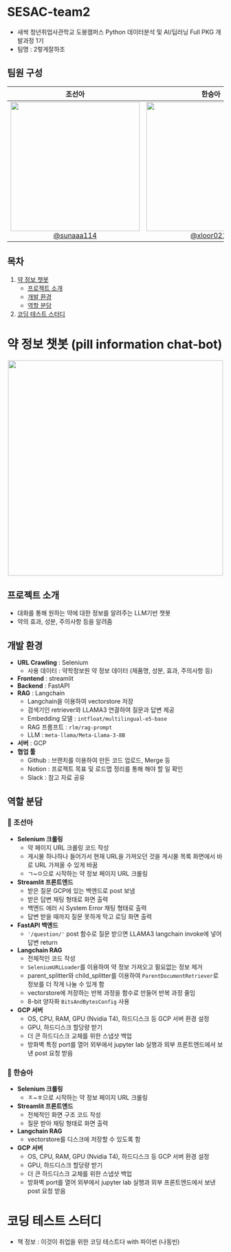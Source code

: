 # SESAC-team2
- 새싹 청년취업사관학교 도봉캠퍼스 Python 데이터분석 및 AI/딥러닝 Full PKG 개발과정 1기
- 팀명 : 2렇게잘하조
## 팀원 구성
| 조선아 | 한승아 |
|:---:|:---:|
|<a href='https://github.com/sunnaaa114'> <img src='https://github.com/suusuu00/SESAC-team2/assets/124228791/43413408-df69-4377-b599-a0396aad71d1' width='300'> <br> @sunaaa114 </a> | <a href='https://github.com/xloor0219'> <img src='https://github.com/suusuu00/SESAC-team2/assets/124228791/a7bc9554-fa4a-4705-a3a6-d1c05d897cc4' width='300'> <br> @xloor0219 </a> |

## 목차
1. [약 정보 챗봇](#약-정보-챗봇-pill-information-chat-bot)
    - [프로젝트 소개](#프로젝트-소개)
    - [개발 환경](#개발-환경)
    - [역할 분담](#역할-분담)
2. [코딩 테스트 스터디](#코딩-테스트-스터디)

# 약 정보 챗봇 (pill information chat-bot)
<p align='center'>
<img src='https://github.com/suusuu00/SESAC-team2/assets/124228791/58c1a345-95d7-4b67-9051-d134801d3ee4' width='500'>
</p>

## 프로젝트 소개
- 대화를 통해 원하는 약에 대한 정보를 알려주는 LLM기반 챗봇
- 약의 효과, 성분, 주의사항 등을 알려줌

## 개발 환경
- **URL Crawling** : Selenium
    - 사용 데이터 : 약학정보원 약 정보 데이터 (제품명, 성분, 효과, 주의사항 등)
- **Frontend** : streamlit
- **Backend** : FastAPI
- **RAG** : Langchain
    - Langchain을 이용하여 vectorstore 저장
    - 검색기인 retriever와 LLAMA3 연결하여 질문과 답변 제공
    - Embedding 모델 : `intfloat/multilingual-e5-base`
    - RAG 프롬프트 : `rlm/rag-prompt`
    - LLM : `meta-llama/Meta-Llama-3-8B`
- **서버** : GCP
- **협업 툴**
    - Github : 브랜치를 이용하여 만든 코드 업로드, Merge 등
    - Notion : 프로젝트 목표 및 로드맵 정리를 통해 해야 할 일 확인
    - Slack : 참고 자료 공유

## 역할 분담
### 🍑 조선아
- **Selenium 크롤링**
    - 약 페이지 URL 크롤링 코드 작성
    - 게시물 하나하나 들어가서 현재 URL을 가져오던 것을 게시물 목록 화면에서 바로 URL 가져올 수 있게 바꿈
    - ㄱ~ㅇ으로 시작하는 약 정보 페이지 URL 크롤링
- **Streamlit 프론트엔드**
    - 받은 질문 GCP에 있는 백엔드로 post 보냄
    - 받은 답변 채팅 형태로 화면 출력
    - 백엔드 에러 시 System Error 채팅 형태로 출력
    - 답변 받을 때까지 질문 못하게 막고 로딩 화면 출력
- **FastAPI 백엔드**
    - `'/question/'` post 함수로 질문 받으면 LLAMA3 langchain invoke에 넣어 답변 return
- **Langchain RAG**
    - 전체적인 코드 작성 
    - `SeleniumURLLoader`를 이용하여 약 정보 가져오고 필요없는 정보 제거
    - parent_splitter와 child_splitter를 이용하여 `ParentDocumentRetriever`로 정보를 더 작게 나눌 수 있게 함
    - vectorstore에 저장하는 반복 과정을 함수로 만들어 반복 과정 줄임
    - 8-bit 양자화 `BitsAndBytesConfig` 사용
- **GCP 서버**
    -  OS, CPU, RAM, GPU (Nvidia T4), 하드디스크 등 GCP 서버 환경 설정
    -  GPU, 하드디스크 할당량 받기
    -  더 큰 하드디스크 교체를 위한 스냅샷 백업
    -  방화벽 특정 port를 열어 외부에서 jupyter lab 실행과 외부 프론트엔드에서 보낸 post 요청 받음

### 🍰 한승아
- **Selenium 크롤링**
    - ㅈ~ㅎ으로 시작하는 약 정보 페이지 URL 크롤링
- **Streamlit 프론트엔드**
    - 전체적인 화면 구조 코드 작성
    - 질문 받아 채팅 형태로 화면 출력
- **Langchain RAG**
    - vectorstore를 디스크에 저장할 수 있도록 함
- **GCP 서버**
    -  OS, CPU, RAM, GPU (Nvidia T4), 하드디스크 등 GCP 서버 환경 설정
    -  GPU, 하드디스크 할당량 받기
    -  더 큰 하드디스크 교체를 위한 스냅샷 백업
    -  방화벽 port를 열어 외부에서 jupyter lab 실행과 외부 프론트엔드에서 보낸 post 요청 받음



# 코딩 테스트 스터디
- 책 정보 : 이것이 취업을 위한 코딩 테스트다 with 파이썬 (나동빈)
